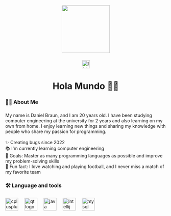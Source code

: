 <div align="center">
  <img height="150" src="https://static8.depositphotos.com/1550726/1052/i/450/depositphotos_10520344-stock-photo-sun-rising-in-a-forest.jpg"  />
</div>

###

<div align="center">
  <a href="https://www.linkedin.com/in/daniel-braun-sandino-2a49a624b/" target="_blank">
    <img src="https://img.shields.io/static/v1?message=LinkedIn&logo=linkedin&label=&color=0077B5&logoColor=white&labelColor=&style=for-the-badge" height="25" alt="linkedin logo"  />
  </a>
</div>


###

<h1 align="center">Hola Mundo 👋🏼</h1>

###

<h3 align="left">👩‍💻  About Me</h3>

###

<p align="left">My name is Daniel Braun, and I am 20 years old. I have been studying computer engineering at the university for 2 years and also learning on my own from home. I enjoy learning new things and sharing my knowledge with people who share my passion for programming.<br><br>✨ Creating bugs since 2022<br>📚 I'm currently learning computer engineering<br>🎯 Goals: Master as many programming languages as possible and improve my problem-solving skills<br>🎲 Fun fact: I love watching and playing football, and I never miss a match of my favorite team</p>

###

<h3 align="left">🛠 Language and tools</h3>

###

<div align="left">
  <img src="https://cdn.jsdelivr.net/gh/devicons/devicon/icons/cplusplus/cplusplus-original.svg" height="40" alt="cplusplus logo"  />
  <img width="12" />
  <img src="https://cdn.jsdelivr.net/gh/devicons/devicon/icons/qt/qt-original.svg" height="40" alt="qt logo"  />
  <img width="12" />
  <img src="https://cdn.jsdelivr.net/gh/devicons/devicon/icons/java/java-original.svg" height="40" alt="java logo"  />
  <img width="12" />
  <img src="https://cdn.jsdelivr.net/gh/devicons/devicon/icons/intellij/intellij-original.svg" height="40" alt="intellij logo"  />
  <img width="12" />
  <img src="https://cdn.jsdelivr.net/gh/devicons/devicon/icons/mysql/mysql-original.svg" height="40" alt="mysql logo"  />
</div>

###
